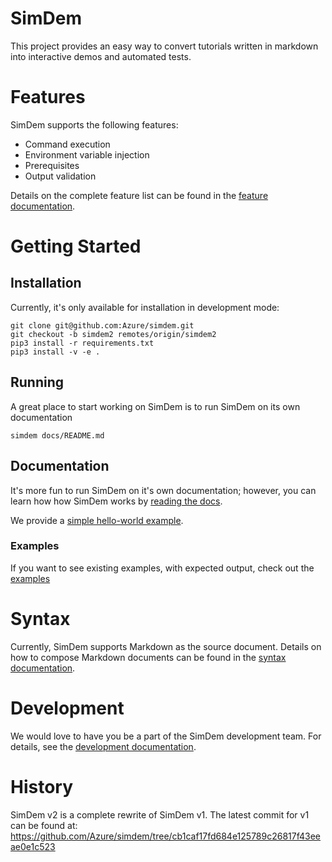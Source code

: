 # SimDem

This project provides an easy way to convert tutorials written in markdown into interactive demos and automated tests. 

# Features

SimDem supports the following features:
* Command execution
* Environment variable injection
* Prerequisites
* Output validation

Details on the complete feature list can be found in the [feature documentation](docs/features.md).

# Getting Started

## Installation

Currently, it's only available for installation in development mode:

```
git clone git@github.com:Azure/simdem.git
git checkout -b simdem2 remotes/origin/simdem2
pip3 install -r requirements.txt
pip3 install -v -e .
```

## Running

A great place to start working on SimDem is to run SimDem on its own documentation

```
simdem docs/README.md
```

## Documentation

It's more fun to run SimDem on it's own documentation; however, you can learn how how SimDem works by [reading the docs](https://github.com/Azure/simdem/tree/simdem2/docs).

We provide a [simple hello-world example](https://github.com/Azure/simdem/blob/simdem2/docs/hello_world.md).

### Examples

If you want to see existing examples, with expected output, check out the [examples](https://github.com/Azure/simdem/tree/simdem2/examples)

# Syntax

Currently, SimDem supports Markdown as the source document.  Details on how to compose Markdown documents can be found in the [syntax documentation](docs/syntax.md).

# Development

We would love to have you be a part of the SimDem development team.  For details, see the [development documentation](docs/development.md).

# History

SimDem v2 is a complete rewrite of SimDem v1.  The latest commit for v1 can be found at:
https://github.com/Azure/simdem/tree/cb1caf17fd684e125789c26817f43eeae0e1c523
